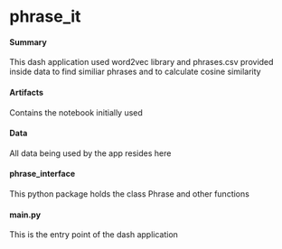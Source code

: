# phrase_it

#### Summary
This dash application used word2vec library and phrases.csv provided inside data to find similiar phrases and to calculate cosine similarity

#### Artifacts
Contains the notebook initially used

#### Data
All data being used by the app resides here

#### phrase_interface
This python package holds the class Phrase and other functions 

#### main.py
This is the entry point of the dash application
